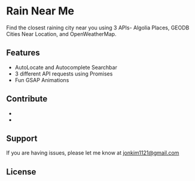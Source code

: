 Rain Near Me
========

Find the closest raining city near you using 3 APIs- Algolia Places, GEODB Cities Near Location, and OpenWeatherMap. 


Features
--------

- AutoLocate and Autocomplete Searchbar
- 3 different API requests using Promises
- Fun GSAP Animations


Contribute
----------

- 
- 

Support
-------

If you are having issues, please let me know at jonkim1121@gmail.com

License
-------
